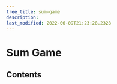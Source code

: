 ```yaml
---
tree_title: sum-game
description: 
last_modified: 2022-06-09T21:23:28.2328
---
```


# Sum Game

## Contents
